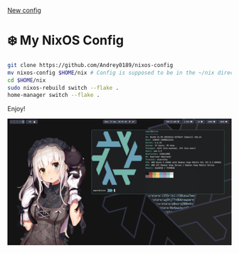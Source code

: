 [New config](https://github.com/Andrey0189/nixos-config-reborn)

# ❄️ My NixOS Config

```bash
git clone https://github.com/Andrey0189/nixos-config
mv nixos-config $HOME/nix # Config is supposed to be in the ~/nix directory
cd $HOME/nix
sudo nixos-rebuild switch --flake .
home-manager switch --flake .
```
Enjoy!

![Screenshot](./screenshot.png)

